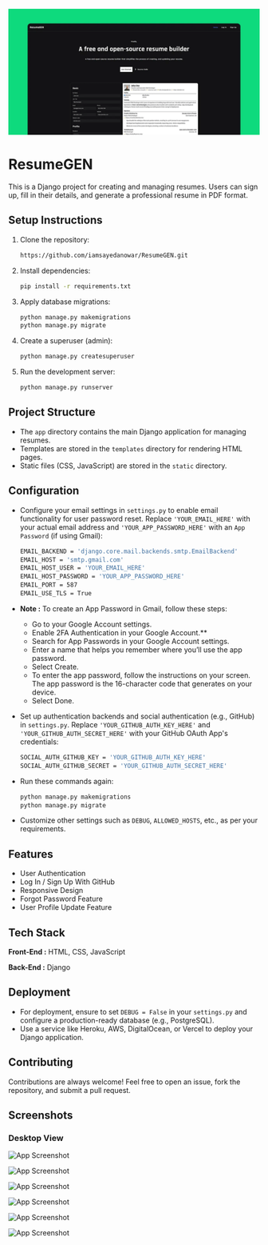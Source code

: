 ![ResumeGEN](https://raw.githubusercontent.com/iamsayedanowar/ResumeGEN/refs/heads/main/img/GRP.png)

# ResumeGEN

This is a Django project for creating and managing resumes. Users can sign up, fill in their details, and generate a professional resume in PDF format.

## Setup Instructions

1. Clone the repository:

   ```bash
   https://github.com/iamsayedanowar/ResumeGEN.git
   ```

2. Install dependencies:

   ```bash
   pip install -r requirements.txt
   ```

3. Apply database migrations:

   ```bash
   python manage.py makemigrations
   python manage.py migrate
   ```

4. Create a superuser (admin):

   ```bash
   python manage.py createsuperuser
   ```

5. Run the development server:

   ```bash
   python manage.py runserver
   ```

## Project Structure

- The `app` directory contains the main Django application for managing resumes.
- Templates are stored in the `templates` directory for rendering HTML pages.
- Static files (CSS, JavaScript) are stored in the `static` directory.

## Configuration

- Configure your email settings in `settings.py` to enable email functionality for user password reset. Replace `'YOUR_EMAIL_HERE'` with your actual email address and `'YOUR_APP_PASSWORD_HERE'` with an `App Password` (if using Gmail):

   ```bash
   EMAIL_BACKEND = 'django.core.mail.backends.smtp.EmailBackend'
   EMAIL_HOST = 'smtp.gmail.com'
   EMAIL_HOST_USER = 'YOUR_EMAIL_HERE'
   EMAIL_HOST_PASSWORD = 'YOUR_APP_PASSWORD_HERE'
   EMAIL_PORT = 587
   EMAIL_USE_TLS = True
   ```

- **Note :** To create an App Password in Gmail, follow these steps:

   - Go to your Google Account settings.
   - Enable 2FA Authentication in your Google Account.**
   - Search for App Passwords in your Google Account settings.
   - Enter a name that helps you remember where you’ll use the app password.
   - Select Create.
   - To enter the app password, follow the instructions on your screen. The app password is the 16-character code that generates on your device.
   - Select Done.

- Set up authentication backends and social authentication (e.g., GitHub) in `settings.py`. Replace `'YOUR_GITHUB_AUTH_KEY_HERE'` and `'YOUR_GITHUB_AUTH_SECRET_HERE'` with your GitHub OAuth App's credentials:

   ```bash
   SOCIAL_AUTH_GITHUB_KEY = 'YOUR_GITHUB_AUTH_KEY_HERE'
   SOCIAL_AUTH_GITHUB_SECRET = 'YOUR_GITHUB_AUTH_SECRET_HERE'
   ```

- Run these commands again:

   ```bash
   python manage.py makemigrations
   python manage.py migrate
   ```

- Customize other settings such as `DEBUG`, `ALLOWED_HOSTS`, etc., as per your requirements.

## Features

- User Authentication
- Log In / Sign Up With GitHub
- Responsive Design
- Forgot Password Feature
- User Profile Update Feature

## Tech Stack

**Front-End :** HTML, CSS, JavaScript

**Back-End :** Django

## Deployment

- For deployment, ensure to set `DEBUG = False` in your `settings.py` and configure a production-ready database (e.g., PostgreSQL).
- Use a service like Heroku, AWS, DigitalOcean, or Vercel to deploy your Django application.

## Contributing

Contributions are always welcome! Feel free to open an issue, fork the repository, and submit a pull request.

## Screenshots

### Desktop View

![App Screenshot](https://github.com/sayedanowar/ResumeGEN/blob/main/img/s2.png)

![App Screenshot](https://github.com/sayedanowar/ResumeGEN/blob/main/img/s3.png)

![App Screenshot](https://github.com/sayedanowar/ResumeGEN/blob/main/img/s4.png)

![App Screenshot](https://github.com/sayedanowar/ResumeGEN/blob/main/img/s5.png)

![App Screenshot](https://github.com/sayedanowar/ResumeGEN/blob/main/img/s6.png)

![App Screenshot](https://github.com/sayedanowar/ResumeGEN/blob/main/img/s1.png)
